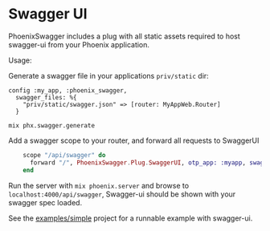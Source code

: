 # Swagger UI

PhoenixSwagger includes a plug with all static assets required to host swagger-ui from your Phoenix application.

Usage:

Generate a swagger file in your applications `priv/static` dir:

```
config :my_app, :phoenix_swagger,
  swagger_files: %{
    "priv/static/swagger.json" => [router: MyAppWeb.Router]
  }
```

```
mix phx.swagger.generate
```

Add a swagger scope to your router, and forward all requests to SwaggerUI

```elixir
    scope "/api/swagger" do
      forward "/", PhoenixSwagger.Plug.SwaggerUI, otp_app: :myapp, swagger_file: "swagger.json"
    end
```

Run the server with `mix phoenix.server` and browse to `localhost:4000/api/swagger`,
Swagger-ui should be shown with your swagger spec loaded.

See the [examples/simple](https://github.com/xerions/phoenix_swagger/tree/master/examples/simple) project for a runnable example with swagger-ui.

